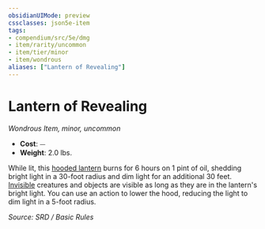 ```yaml
---
obsidianUIMode: preview
cssclasses: json5e-item
tags:
- compendium/src/5e/dmg
- item/rarity/uncommon
- item/tier/minor
- item/wondrous
aliases: ["Lantern of Revealing"]
---
```

# Lantern of Revealing
*Wondrous Item, minor, uncommon*  

- **Cost**: ⏤
- **Weight**: 2.0 lbs.

While lit, this [hooded lantern](hooded-lantern.md) burns for 6 hours on 1 pint of oil, shedding bright light in a 30-foot radius and dim light for an additional 30 feet. [Invisible](conditions.md#Invisible) creatures and objects are visible as long as they are in the lantern's bright light. You can use an action to lower the hood, reducing the light to dim light in a 5-foot radius.

*Source: SRD / Basic Rules*